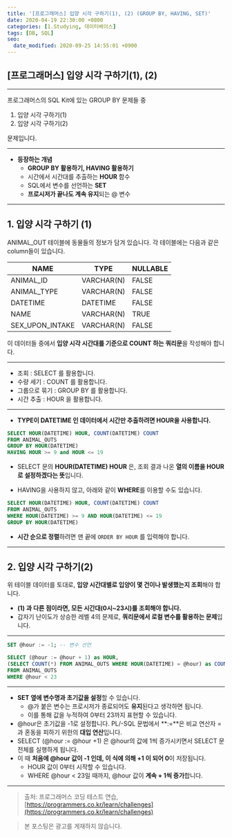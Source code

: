 ```yaml
---
title: '[프로그래머스] 입양 시각 구하기(1), (2) (GROUP BY, HAVING, SET)'
date: 2020-04-19 22:30:00 +0800
categories: [1.Studying, 데이터베이스]
tags: [DB, SQL]
seo:
  date_modified: 2020-09-25 14:55:01 +0900
---
```




## **[프로그래머스] 입양 시각 구하기(1), (2)**

------

프로그래머스의 SQL Kit에 있는 GROUP BY 문제들 중

1. 입양 시각 구하기(1)
2. 입양 시각 구하기(2)

문제입니다.

------

* **등장하는 개념**
  * **GROUP BY 활용하기, HAVING 활용하기**
  * 시간에서 시간대를 추출하는 **HOUR** 함수
  * SQL에서 변수를 선언하는 **SET**
  * **프로시저가 끝나도 계속 유지**되는 @ 변수

------



## **1. 입양 시각 구하기 (1)**

ANIMAL_OUT 테이블에 동물들의 정보가 담겨 있습니다. 각 테이블에는 다음과 같은 column들이 있습니다.

| NAME            | TYPE       | NULLABLE |
| --------------- | ---------- | -------- |
| ANIMAL_ID       | VARCHAR(N) | FALSE    |
| ANIMAL_TYPE     | VARCHAR(N) | FALSE    |
| DATETIME        | DATETIME   | FALSE    |
| NAME            | VARCHAR(N) | TRUE     |
| SEX_UPON_INTAKE | VARCHAR(N) | FALSE    |

이 데이터들 중에서 **입양 시각 시간대를 기준으로 COUNT 하는 쿼리문**을 작성해야 합니다.

------

* 조회 : SELECT 를 활용합니다.
* 수량 세기 : COUNT 를 활용합니다.
* 그룹으로 묶기 : GROUP BY 를 활용합니다.
* 시간 추출 : HOUR 을 활용합니다.

------

* **TYPE이 DATETIME 인 데이터에서 시간만 추출하려면 HOUR을 사용합니다.**

```sql
SELECT HOUR(DATETIME) HOUR, COUNT(DATETIME) COUNT
FROM ANIMAL_OUTS
GROUP BY HOUR(DATETIME)
HAVING HOUR >= 9 and HOUR <= 19
```

* SELECT 문의 **HOUR(DATETIME) HOUR** 은, 조회 결과 나온 **열의 이름을 HOUR로 설정하겠다는 뜻**입니다.

* HAVING을 사용하지 않고, 아래와 같이 **WHERE**를 이용할 수도 있습니다.

```sql
SELECT HOUR(DATETIME) HOUR, COUNT(DATETIME) COUNT
FROM ANIMAL_OUTS
WHERE HOUR(DATETIME) >= 9 AND HOUR(DATETIME) <= 19
GROUP BY HOUR(DATETIME)
```

* **시간 순으로 정렬**하려면 맨 끝에 `ORDER BY HOUR` 를 입력해야 합니다.

------



## **2. 입양 시각 구하기(2)**

위 테이블 데이터를 토대로, **입양 시간대별로 입양이 몇 건이나 발생했는지 조회**해야 합니다.

* **(1) 과 다른 점이라면, 모든 시간대(0시~23시)를 조회해야 합니다.**
* 갑자기 난이도가 상승한 레벨 4의 문제로, **쿼리문에서 로컬 변수를 활용하는 문제**입니다.

------



```sql
SET @hour := -1; -- 변수 선언

SELECT (@hour := @hour + 1) as HOUR,
(SELECT COUNT(*) FROM ANIMAL_OUTS WHERE HOUR(DATETIME) = @hour) as COUNT
FROM ANIMAL_OUTS
WHERE @hour < 23
```

------

* **SET 옆에 변수명과 초기값을 설정**할 수 있습니다.
  * @가 붙은 변수는 프로시저가 종료되어도 **유지**된다고 생각하면 됩니다.
  * 이를 통해 값을 누적하여 0부터 23까지 표현할 수 있습니다.
* @hour은 초기값을 -1로 설정합니다.  PL/-SQL 문법에서 **:=**은 비교 연산자 =과 혼동을 피하기 위한의 **대입 연산**입니다. 
* SELECT (@hour := @hour +1) 은 @hour의 값에 1씩 증가시키면서 SELECT 문 전체를 실행하게 됩니다.
* 이 때 **처음에 @hour 값이 -1 인데, 이 식에 의해 +1 이 되어 0**이 저장됩니다.
  * HOUR 값이 0부터 시작할 수 있습니다.
  * WHERE @hour < 23일 때까지, @hour 값이 **계속 + 1씩 증가**합니다.

---

> 출처: 프로그래머스 코딩 테스트 연습, [https://programmers.co.kr/learn/challenges](https://programmers.co.kr/learn/challenges)

> 본 포스팅은 광고를 게재하지 않습니다.
